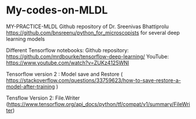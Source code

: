 # My-codes-on-MLDL
MY-PRACTICE-MLDL
Github repository of  Dr. Sreenivas Bhattiprolu  https://github.com/bnsreenu/python_for_microscopists  for several deep learning models

Different Tensorflow notebooks:
Github repository: https://github.com/mrdbourke/tensorflow-deep-learning/
YouTube: https://www.youtube.com/watch?v=ZUKz4125WNI

Tensorflow version 2 : Model save and Restore ( https://stackoverflow.com/questions/33759623/how-to-save-restore-a-model-after-training )

Tensflow Version 2: File.Writer (https://www.tensorflow.org/api_docs/python/tf/compat/v1/summary/FileWriter)
